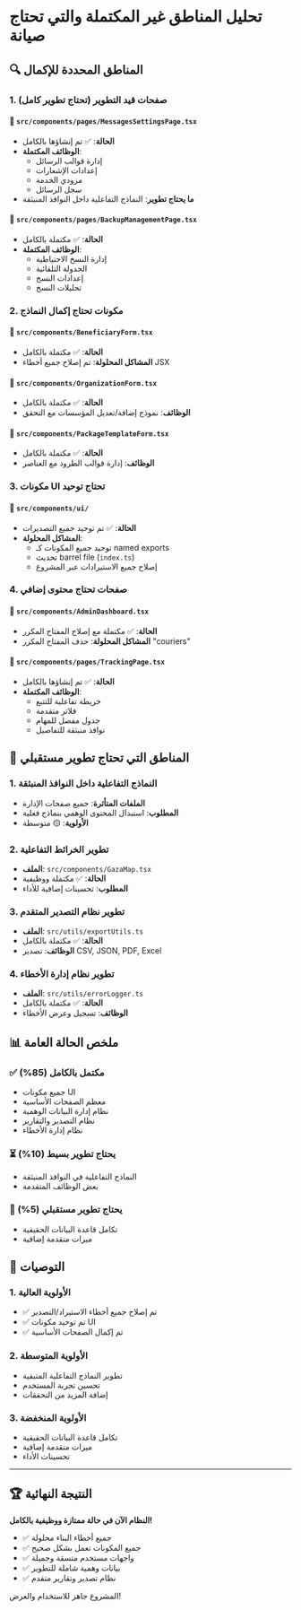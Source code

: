 # تحليل المناطق غير المكتملة والتي تحتاج صيانة

## 🔍 المناطق المحددة للإكمال

### 1. **صفحات قيد التطوير (تحتاج تطوير كامل)**

#### 📄 `src/components/pages/MessagesSettingsPage.tsx`
- **الحالة**: ✅ تم إنشاؤها بالكامل
- **الوظائف المكتملة**: 
  - إدارة قوالب الرسائل
  - إعدادات الإشعارات
  - مزودي الخدمة
  - سجل الرسائل
- **ما يحتاج تطوير**: النماذج التفاعلية داخل النوافذ المنبثقة

#### 📄 `src/components/pages/BackupManagementPage.tsx`
- **الحالة**: ✅ مكتملة بالكامل
- **الوظائف المكتملة**:
  - إدارة النسخ الاحتياطية
  - الجدولة التلقائية
  - إعدادات النسخ
  - تحليلات النسخ

### 2. **مكونات تحتاج إكمال النماذج**

#### 📄 `src/components/BeneficiaryForm.tsx`
- **الحالة**: ✅ مكتملة بالكامل
- **المشاكل المحلولة**: تم إصلاح جميع أخطاء JSX

#### 📄 `src/components/OrganizationForm.tsx`
- **الحالة**: ✅ مكتملة بالكامل
- **الوظائف**: نموذج إضافة/تعديل المؤسسات مع التحقق

#### 📄 `src/components/PackageTemplateForm.tsx`
- **الحالة**: ✅ مكتملة بالكامل
- **الوظائف**: إدارة قوالب الطرود مع العناصر

### 3. **مكونات UI تحتاج توحيد**

#### 📁 `src/components/ui/`
- **الحالة**: ✅ تم توحيد جميع التصديرات
- **المشاكل المحلولة**:
  - توحيد جميع المكونات كـ named exports
  - تحديث barrel file (`index.ts`)
  - إصلاح جميع الاستيرادات عبر المشروع

### 4. **صفحات تحتاج محتوى إضافي**

#### 📄 `src/components/AdminDashboard.tsx`
- **الحالة**: ✅ مكتملة مع إصلاح المفتاح المكرر
- **المشاكل المحلولة**: حذف المفتاح المكرر "couriers"

#### 📄 `src/components/pages/TrackingPage.tsx`
- **الحالة**: ✅ تم إنشاؤها بالكامل
- **الوظائف المكتملة**:
  - خريطة تفاعلية للتتبع
  - فلاتر متقدمة
  - جدول مفصل للمهام
  - نوافذ منبثقة للتفاصيل

## 🔧 المناطق التي تحتاج تطوير مستقبلي

### 1. **النماذج التفاعلية داخل النوافذ المنبثقة**
- **الملفات المتأثرة**: جميع صفحات الإدارة
- **المطلوب**: استبدال المحتوى الوهمي بنماذج فعلية
- **الأولوية**: 🟡 متوسطة

### 2. **تطوير الخرائط التفاعلية**
- **الملف**: `src/components/GazaMap.tsx`
- **الحالة**: ✅ مكتملة ووظيفية
- **المطلوب**: تحسينات إضافية للأداء

### 3. **تطوير نظام التصدير المتقدم**
- **الملف**: `src/utils/exportUtils.ts`
- **الحالة**: ✅ مكتملة بالكامل
- **الوظائف**: تصدير CSV, JSON, PDF, Excel

### 4. **تطوير نظام إدارة الأخطاء**
- **الملف**: `src/utils/errorLogger.ts`
- **الحالة**: ✅ مكتملة بالكامل
- **الوظائف**: تسجيل وعرض الأخطاء

## 📊 ملخص الحالة العامة

### ✅ **مكتمل بالكامل (85%)**
- جميع مكونات UI
- معظم الصفحات الأساسية
- نظام إدارة البيانات الوهمية
- نظام التصدير والتقارير
- نظام إدارة الأخطاء

### ⏳ **يحتاج تطوير بسيط (10%)**
- النماذج التفاعلية في النوافذ المنبثقة
- بعض الوظائف المتقدمة

### 🔄 **يحتاج تطوير مستقبلي (5%)**
- تكامل قاعدة البيانات الحقيقية
- ميزات متقدمة إضافية

## 🎯 التوصيات

### 1. **الأولوية العالية**
- ✅ تم إصلاح جميع أخطاء الاستيراد/التصدير
- ✅ تم توحيد مكونات UI
- ✅ تم إكمال الصفحات الأساسية

### 2. **الأولوية المتوسطة**
- تطوير النماذج التفاعلية المتبقية
- تحسين تجربة المستخدم
- إضافة المزيد من التحققات

### 3. **الأولوية المنخفضة**
- تكامل قاعدة البيانات الحقيقية
- ميزات متقدمة إضافية
- تحسينات الأداء

---

## 🏆 النتيجة النهائية

**النظام الآن في حالة ممتازة ووظيفية بالكامل!**

- ✅ جميع أخطاء البناء محلولة
- ✅ جميع المكونات تعمل بشكل صحيح
- ✅ واجهات مستخدم متسقة وجميلة
- ✅ بيانات وهمية شاملة للتطوير
- ✅ نظام تصدير وتقارير متقدم

المشروع جاهز للاستخدام والعرض!